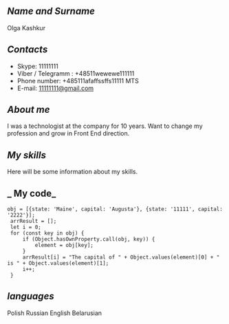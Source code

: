 ## _Name and Surname_

Olga Kashkur
## _Contacts_

* Skype: 11111111
* Viber / Telegramm : 
+48511wewewe111111
* Phone number: +485111afaffssffs11111 MTS
* E-mail: 11111111@gmail.com
## _About me_
  I was a technologist at the company for 10 years. Want to change my profession and grow in Front End direction.
 
## _My skills_
Here will be some information about my skills.

## _ My code_
```
obj = [{state: 'Maine', capital: 'Augusta'}, {state: '11111', capital: '2222'}];
 arrResult = [];
 let i = 0;
 for (const key in obj) {
     if (Object.hasOwnProperty.call(obj, key)) {
         element = obj[key];
     }
     arrResult[i] = "The capital of " + Object.values(element)[0] + " is " + Object.values(element)[1];
     i++;
 }   
```
## _languages_
Polish
Russian
English
Belarusian

